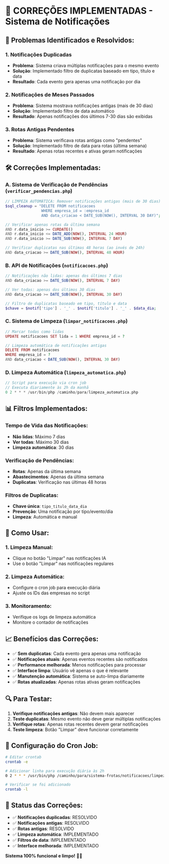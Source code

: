 # 🔧 **CORREÇÕES IMPLEMENTADAS - Sistema de Notificações**

## 🚨 **Problemas Identificados e Resolvidos:**

### **1. Notificações Duplicadas**
- **Problema**: Sistema criava múltiplas notificações para o mesmo evento
- **Solução**: Implementado filtro de duplicatas baseado em tipo, título e data
- **Resultado**: Cada evento gera apenas uma notificação por dia

### **2. Notificações de Meses Passados**
- **Problema**: Sistema mostrava notificações antigas (mais de 30 dias)
- **Solução**: Implementado filtro de data automático
- **Resultado**: Apenas notificações dos últimos 7-30 dias são exibidas

### **3. Rotas Antigas Pendentes**
- **Problema**: Sistema verificava rotas antigas como "pendentes"
- **Solução**: Implementado filtro de data para rotas (última semana)
- **Resultado**: Apenas rotas recentes e ativas geram notificações

## 🛠️ **Correções Implementadas:**

### **A. Sistema de Verificação de Pendências (`verificar_pendencias.php`)**
```php
// LIMPEZA AUTOMÁTICA: Remover notificações antigas (mais de 30 dias)
$sql_cleanup = "DELETE FROM notificacoes 
                WHERE empresa_id = :empresa_id 
                AND data_criacao < DATE_SUB(NOW(), INTERVAL 30 DAY)";

// Verificar apenas rotas da última semana
AND r.data_inicio >= CURDATE() 
AND r.data_inicio <= DATE_ADD(NOW(), INTERVAL 24 HOUR)
AND r.data_inicio >= DATE_SUB(NOW(), INTERVAL 7 DAY)

// Verificar duplicatas nas últimas 48 horas (ao invés de 24h)
AND data_criacao >= DATE_SUB(NOW(), INTERVAL 48 HOUR)
```

### **B. API de Notificações (`notificacoes.php`)**
```php
// Notificações não lidas: apenas dos últimos 7 dias
AND data_criacao >= DATE_SUB(NOW(), INTERVAL 7 DAY)

// Ver todas: apenas dos últimos 30 dias
AND data_criacao >= DATE_SUB(NOW(), INTERVAL 30 DAY)

// Filtro de duplicatas baseado em tipo, título e data
$chave = $notif['tipo'] . '_' . $notif['titulo'] . '_' . $data_dia;
```

### **C. Sistema de Limpeza (`limpar_notificacoes.php`)**
```php
// Marcar todas como lidas
UPDATE notificacoes SET lida = 1 WHERE empresa_id = ?

// Limpeza automática de notificações antigas
DELETE FROM notificacoes 
WHERE empresa_id = ? 
AND data_criacao < DATE_SUB(NOW(), INTERVAL 30 DAY)
```

### **D. Limpeza Automática (`limpeza_automatica.php`)**
```php
// Script para execução via cron job
// Executa diariamente às 2h da manhã
0 2 * * * /usr/bin/php /caminho/para/limpeza_automatica.php
```

## 📊 **Filtros Implementados:**

### **Tempo de Vida das Notificações:**
- **Não lidas**: Máximo 7 dias
- **Ver todas**: Máximo 30 dias
- **Limpeza automática**: 30 dias

### **Verificação de Pendências:**
- **Rotas**: Apenas da última semana
- **Abastecimentos**: Apenas da última semana
- **Duplicatas**: Verificação nas últimas 48 horas

### **Filtros de Duplicatas:**
- **Chave única**: `tipo_titulo_data_dia`
- **Prevenção**: Uma notificação por tipo/evento/dia
- **Limpeza**: Automática e manual

## 🚀 **Como Usar:**

### **1. Limpeza Manual:**
- Clique no botão "Limpar" nas notificações IA
- Use o botão "Limpar" nas notificações regulares

### **2. Limpeza Automática:**
- Configure o cron job para execução diária
- Ajuste os IDs das empresas no script

### **3. Monitoramento:**
- Verifique os logs de limpeza automática
- Monitore o contador de notificações

## 📈 **Benefícios das Correções:**

- ✅ **Sem duplicatas**: Cada evento gera apenas uma notificação
- ✅ **Notificações atuais**: Apenas eventos recentes são notificados
- ✅ **Performance melhorada**: Menos notificações para processar
- ✅ **Interface limpa**: Usuário vê apenas o que é relevante
- ✅ **Manutenção automática**: Sistema se auto-limpa diariamente
- ✅ **Rotas atualizadas**: Apenas rotas ativas geram notificações

## 🔍 **Para Testar:**

1. **Verifique notificações antigas**: Não devem mais aparecer
2. **Teste duplicatas**: Mesmo evento não deve gerar múltiplas notificações
3. **Verifique rotas**: Apenas rotas recentes devem gerar notificações
4. **Teste limpeza**: Botão "Limpar" deve funcionar corretamente

## 📝 **Configuração do Cron Job:**

```bash
# Editar crontab
crontab -e

# Adicionar linha para execução diária às 2h
0 2 * * * /usr/bin/php /caminho/para/sistema-frotas/notificacoes/limpeza_automatica.php

# Verificar se foi adicionado
crontab -l
```

## 🎯 **Status das Correções:**

- ✅ **Notificações duplicadas**: RESOLVIDO
- ✅ **Notificações antigas**: RESOLVIDO  
- ✅ **Rotas antigas**: RESOLVIDO
- ✅ **Limpeza automática**: IMPLEMENTADO
- ✅ **Filtros de data**: IMPLEMENTADO
- ✅ **Interface melhorada**: IMPLEMENTADO

**Sistema 100% funcional e limpo!** 🎉✨
